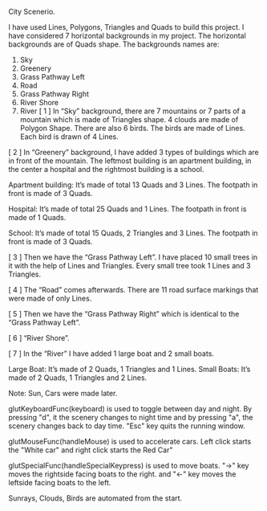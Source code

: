 City Scenerio.

I have used Lines, Polygons, Triangles and Quads to build this project. I have considered 7 
horizontal backgrounds in my project. The horizontal backgrounds are of Quads shape. The
backgrounds names are:
1. Sky
2. Greenery
3. Grass Pathway Left
4. Road
5. Grass Pathway Right
6. River Shore
7. River
[ 1 ] In “Sky” background, there are 7 mountains or 7 parts of a mountain which is made of 
Triangles shape. 4 clouds are made of Polygon Shape. There are also 6 birds. The birds are 
made of Lines. Each bird is drawn of 4 Lines.

[ 2 ] In “Greenery” background, I have added 3 types of buildings which are in front of the 
mountain. The leftmost building is an apartment building, in the center a hospital and the rightmost 
building is a school.

Apartment building: It’s made of total 13 Quads and 3 Lines. The footpath in front 
is made of 3 Quads. 

Hospital: It’s made of total 25 Quads and 1 Lines. The footpath in front is made of 1 
Quads. 

School: It’s made of total 15 Quads, 2 Triangles and 3 Lines. The footpath in front 
is made of 3 Quads. 

[ 3 ] Then we have the “Grass Pathway Left”. I have placed 10 small trees in it with the help of 
Lines and Triangles. Every small tree took 1 Lines and 3 Triangles.

[ 4 ] The “Road” comes afterwards. There are 11 road surface markings that were made of only 
Lines.

[ 5 ] Then we have the “Grass Pathway Right” which is identical to the “Grass Pathway Left”.

[ 6 ] “River Shore”.

[ 7 ] In the “River” I have added 1 large boat and 2 small boats. 

Large Boat: It’s made of 2 Quads, 1 Triangles and 1 Lines.
Small Boats: It’s made of 2 Quads, 1 Triangles and 2 Lines.

Note: Sun, Cars were made later.

glutKeyboardFunc(keyboard) is used to toggle between day and night. By pressing "d", it the scenery changes to night time and by pressing "a", the scenery changes back to day time. "Esc" key quits the running window.

glutMouseFunc(handleMouse) is used to accelerate cars. Left click starts the "White car" and right click starts the Red Car"

glutSpecialFunc(handleSpecialKeypress) is used to move boats. "->" key moves the rightside facing boats to the right. and "<-" key moves the leftside facing boats to the left.

Sunrays, Clouds, Birds are automated from the start.
